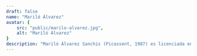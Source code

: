 ```yaml
---
draft: false
name: "Mariló Àlvarez"
avatar: {
    src: "public/marilo-alvarez.jpg",
    alt: "Mariló Àlvarez"
}
description: "Mariló Àlvarez Sanchis (Picassent, 1987) es licenciada en Periodismo, editora y escritora. Ha cultivado la literatura juvenil con obras como la distopía La primera oleada (Algar, 2020) y la literatura para adultos con novelas como Suïcidis S.A. (Premio Memorial Agustí Vehí Vila de Tiana). Además, ha conducido diversos clubs de lectura de género en las bibliotecas públicas de Barcelona. Recientemente ha publicado L’extraordinari viatge de la jove sense records (Tàndem, 2025). Como editora, puso en marcha la colección de literatura juvenil Indòmita. Actualmente, trabaja como editora en Minotauro y prepara su próxima novela."
---
```

